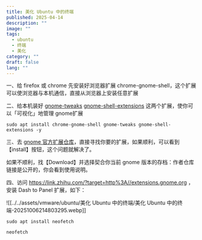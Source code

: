 ```yaml
---
title: 美化 Ubuntu 中的终端
published: 2025-04-14
description: ""
image: ""
tags:
  - ubuntu
  - 终端
  - 美化
category: ""
draft: false
lang: ""
---
```


一、给 firefox 或 chrome 先安装好浏览器扩展 chrome-gnome-shell，这个扩展可以使浏览器与本机通信，直接从浏览器上安装任意扩展

二、给本机装好 [gnome-tweaks](https://zhida.zhihu.com/search?content_id=646512492&content_type=Answer&match_order=1&q=gnome-tweaks&zhida_source=entity) [gnome-shell-extensions](https://zhida.zhihu.com/search?content_id=646512492&content_type=Answer&match_order=1&q=gnome-shell-extensions&zhida_source=entity) 这两个扩展，使你可以「可视化」地管理 gnome扩展

```text
sudo apt install chrome-gnome-shell gnome-tweaks gnome-shell-extensions -y
```

三、去 [gnome 官方扩展仓库](https://zhida.zhihu.com/search?content_id=646512492&content_type=Answer&match_order=1&q=gnome+%E5%AE%98%E6%96%B9%E6%89%A9%E5%B1%95%E4%BB%93%E5%BA%93&zhida_source=entity)，直接寻找你要的扩展，如果顺利，可以看到【install】按钮，这个问题就解决了。

如果不顺利，找【Download】并选择契合你当前 gnome 版本的存档：作者仓库链接是公开的，你会看到使用说明。

四、访问 https://link.zhihu.com/?target=http%3A//extensions.gnome.org ，安装 Dash to Panel 扩展，如下：

![[../../assets/vmware/ubuntu/美化 Ubuntu 中的终端/美化 Ubuntu 中的终端-20251006214803295.webp]]

```text
sudo apt install neofetch

neofetch
```